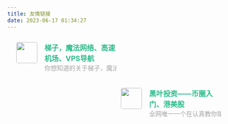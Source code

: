 ```yaml
---
title: 友情链接
date: 2023-06-17 01:34:27
---
```


<div class="post-body">
   <div id="links">
      <style>
         .links-content{
         margin-top:1rem;
         }
         .link-navigation::after {
         content: " ";
         display: block;
         clear: both;
         }
         .card {
         width: 45%;
         font-size: 1rem;
         padding: 10px 20px;
         border-radius: 4px;
         transition-duration: 0.15s;
         margin-bottom: 1rem;
         display:flex;
         }
         .card:nth-child(odd) {
         float: left;
         }
         .card:nth-child(even) {
         float: right;
         }
         .card:hover {
         transform: scale(1.1);
         box-shadow: 0 2px 6px 0 rgba(0, 0, 0, 0.12), 0 0 6px 0 rgba(0, 0, 0, 0.04);
         }
         .card a {
         border:none;
         }
         .card .ava {
         width: 3rem!important;
         height: 3rem!important;
         margin:0!important;
         margin-right: 1em!important;
         border-radius:4px;
         }
         .card .card-header {
         font-style: italic;
         overflow: hidden;
         width: 100%;
         }
         .card .card-header a {
         font-style: normal;
         color: #2bbc8a;
         font-weight: bold;
         text-decoration: none;
         }
         .card .card-header a:hover {
         color: #d480aa;
         text-decoration: none;
         }
         .card .card-header .info {
         font-style:normal;
         color:#a3a3a3;
         font-size:14px;
         min-width: 0;
         overflow: hidden;
         white-space: nowrap;
         }
      </style>
      <div class="links-content">
         <div class="link-navigation">
            <div class="card">
               <img class="ava" src="https://cdn.jsdelivr.net/gh/btcltceth/blogassets@latest/c/img/ssa-favicon.ico" />
               <div class="card-header">
                  <div>
                     <a href="https://shuziren.github.io/ssrvps/">梯子，魔法网络、高速机场、VPS导航</a>
                  </div>
                  <div class="info">你想知道的关于梯子，魔法网络、高速机场、VPS导航，无广告</div>
               </div>
            </div>
            <div class="card">
               <img class="ava" src="https://cdn.jsdelivr.net/gh/btcltceth/blogassets@latest/c/img/bi-logo.png" />
               <div class="card-header">
                  <div>
                     <a href="https://heiyetouzi.xyz">黑叶投资——币圈入门、港美股</a>
                  </div>
                  <div class="info">全网唯一一个在认真教你赚钱的币圈入门教程</div>
               </div>
            </div>
         </div>
      </div>
   </div>
</div>